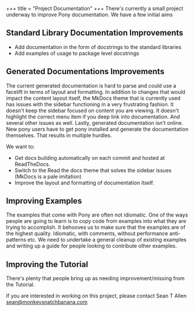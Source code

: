 +++
title = "Project Documentation"
+++
There's currently a small project underway to improve Pony documentation. We have a few initial aims

## Standard Library Documentation Improvements

* Add documentation in the form of docstrings to the standard libraries
* Add examples of usage to package level docstrings

## Generated Documentations Improvements

The current generated documentation is hard to parse and could use a facelift in terms of layout and formatting. In addition to changes that would impact the content layout itself,  the MkDocs theme that is currently used has issues with the sidebar functioning in a very frustrating fashion. It doesn't keep the sidebar focused on content you are viewing. It doesn't highlight the correct menu item if you deep link into documentation. And several other issues as well. Lastly, generated documentation isn't online. New pony users have to get pony installed and generate the documentation themselves. That results in multiple hurdles.

We want to:

* Get docs building automatically on each commit and hosted at ReadTheDocs.
* Switch to the Read the docs theme that solves the sidebar issues (MkDocs is a pale imitation)
* Improve the layout and formatting of documentation itself.

## Improving Examples

The examples that come with Pony are often not idiomatic. One of the ways people are going to learn is to copy code from examples into what they are trying to accomplish. It behooves us to make sure that the examples are of the highest quality. Idiomatic, with comments, without performance anti-patterns etc. We need to undertake a general cleanup of existing examples and writing up a guide for people looking to contribute other examples.

## Improving the Tutorial

There's plenty that people bring up as needing improvement/missing from the Tutorial.

If you are interested in working on this project, please contact Sean T Allen <sean@monkeysnatchbanana.com> 
